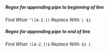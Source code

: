 ##### Regex for appending pipe to beginning of line
*Find What:* `^([A-Z.])`
*Replace With:* `| $1`

##### Regex for appending pipe to end of line
*Find What:* `([A-Z.])$`
*Replace With:* `$1 |`